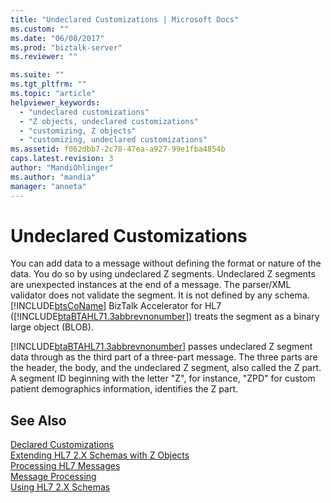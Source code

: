 ```yaml
---
title: "Undeclared Customizations | Microsoft Docs"
ms.custom: ""
ms.date: "06/08/2017"
ms.prod: "biztalk-server"
ms.reviewer: ""

ms.suite: ""
ms.tgt_pltfrm: ""
ms.topic: "article"
helpviewer_keywords: 
  - "undeclared customizations"
  - "Z objects, undeclared customizations"
  - "customizing, Z objects"
  - "customizing, undeclared customizations"
ms.assetid: f062dbb7-2c78-47ea-a927-99e1fba4854b
caps.latest.revision: 3
author: "MandiOhlinger"
ms.author: "mandia"
manager: "anneta"
---
```

# Undeclared Customizations
You can add data to a message without defining the format or nature of the data. You do so by using undeclared Z segments. Undeclared Z segments are unexpected instances at the end of a message. The parser/XML validator does not validate the segment. It is not defined by any schema. [!INCLUDE[btsCoName](../../includes/btsconame-md.md)] BizTalk Accelerator for HL7 ([!INCLUDE[btaBTAHL71.3abbrevnonumber](../../includes/btabtahl71-3abbrevnonumber-md.md)]) treats the segment as a binary large object (BLOB).  
  
 [!INCLUDE[btaBTAHL71.3abbrevnonumber](../../includes/btabtahl71-3abbrevnonumber-md.md)] passes undeclared Z segment data through as the third part of a three-part message. The three parts are the header, the body, and the undeclared Z segment, also called the Z part. A segment ID beginning with the letter "Z", for instance, "ZPD" for custom patient demographics information, identifies the Z part.  
  
## See Also  
 [Declared Customizations](../../adapters-and-accelerators/accelerator-hl7/declared-customizations.md)   
 [Extending HL7 2.X Schemas with Z Objects](../../adapters-and-accelerators/accelerator-hl7/extending-hl7-2-x-schemas-with-z-objects.md)   
 [Processing HL7 Messages](../../adapters-and-accelerators/accelerator-hl7/processing-hl7-messages.md)   
 [Message Processing](../../adapters-and-accelerators/accelerator-hl7/message-processing.md)   
 [Using HL7 2.X Schemas](../../adapters-and-accelerators/accelerator-hl7/using-hl7-2-x-schemas.md)